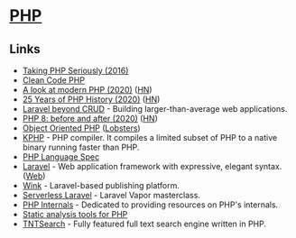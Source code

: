# [PHP](https://www.php.net/)

## Links

- [Taking PHP Seriously (2016)](https://slack.engineering/taking-php-seriously-cf7a60065329)
- [Clean Code PHP](https://github.com/jupeter/clean-code-php)
- [A look at modern PHP (2020)](https://lwn.net/SubscriberLink/818973/507f4b5e09ab9870/) ([HN](https://news.ycombinator.com/item?id=23077367))
- [25 Years of PHP History (2020)](https://www.jetbrains.com/lp/php-25/) ([HN](https://news.ycombinator.com/item?id=23463944))
- [Laravel beyond CRUD](https://laravel-beyond-crud.com/) - Building larger-than-average web applications.
- [PHP 8: before and after (2020)](https://stitcher.io/blog/php-8-before-and-after) ([HN](https://news.ycombinator.com/item?id=24866190))
- [Object Oriented PHP](https://front-line-php.com/object-oriented) ([Lobsters](https://lobste.rs/s/knkdj6/object_oriented_php))
- [KPHP](https://github.com/VKCOM/kphp) - PHP compiler. It compiles a limited subset of PHP to a native binary running faster than PHP.
- [PHP Language Spec](https://github.com/php/php-langspec)
- [Laravel](https://github.com/laravel/framework) - Web application framework with expressive, elegant syntax. ([Web](https://laravel.com/))
- [Wink](https://github.com/themsaid/wink) - Laravel-based publishing platform.
- [Serverless Laravel](https://serverlesslaravelcourse.com/) - Laravel Vapor masterclass.
- [PHP Internals](https://phpinternals.net/) - Dedicated to providing resources on PHP's internals.
- [Static analysis tools for PHP](https://github.com/exakat/php-static-analysis-tools)
- [TNTSearch](https://github.com/teamtnt/tntsearch) - Fully featured full text search engine written in PHP.
